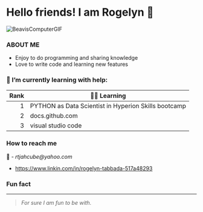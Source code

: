 # **Hello friends! I am Rogelyn** 👋 

![BeavisComputerGIF](https://github.com/ebucezam/ebucezam/assets/160061070/dc652fc3-3198-456b-816f-bcfd0d8b76a1)


### ABOUT ME
- Enjoy to do programming and sharing knowledge
- Love to write code and learning new features
  
### 🌱 I’m currently learning with help:
| Rank |      :book::open_book:    Learning                  |
|-----:|-----------------------------------------------------|
|     1| PYTHON as Data Scientist in Hyperion Skills bootcamp|
|     2| docs.github.com                                     |
|     3| visual studio code                                  |

### How to reach me
:email: - _rtjahcube@yahoo.com_
- https://www.linkin.com/in/rogelyn-tabbada-517a48293

### **Fun fact**
---
> _For sure I am fun to be with._
<!--
**ebucezam/ebucezam** is a ✨ _special_ ✨ repository because its `README.md` (this file) appears on your GitHub profile.




